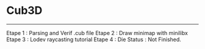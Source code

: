 # Cub3D
-----------------------
Etape 1 : Parsing and Verif .cub file
Etape 2 : Draw minimap with minilibx
Etape 3 : Lodev raycasting tutorial
Etape 4 : Die
Status : Not Finished.
